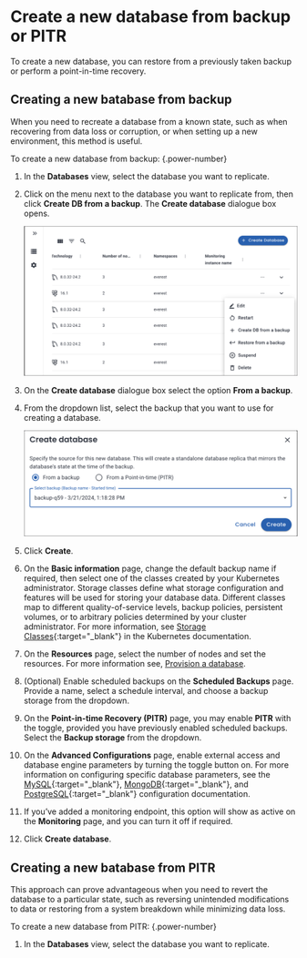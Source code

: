 # Create a new database from backup or PITR

To create a new database, you can restore from a previously taken backup or perform a point-in-time recovery.

## Creating a new batabase from backup

When you need to recreate a database from a known state, such as when recovering from data loss or corruption, or when setting up a new environment, this method is useful.

To create a new database from backup:
{.power-number}

1. In the <i class="uil uil-database"></i> **Databases** view, select the database you want to replicate.
2. Click on the <i class="uil uil-ellipsis-h"></i> menu next to the database you want to replicate from, then click **Create DB from a backup**. The **Create database** dialogue box opens.

    ![!image](../../images/create_new_db_from_backup.png)

3. On the **Create database** dialogue box select the option **From a backup**.

4. From the dropdown list, select the backup that you want to use for creating a database.

    ![!image](../../images/create_db.png)

5. Click **Create**.

6. On the **Basic information** page, change the default backup name if required, then select one of the classes created by your Kubernetes administrator.
Storage classes define what storage configuration and features will be used for storing your database data. Different classes map to different quality-of-service levels, backup policies, persistent volumes, or to arbitrary policies determined by your cluster administrator. For more information, see [Storage Classes](https://kubernetes.io/docs/concepts/storage/storage-classes/){:target="_blank"} in the Kubernetes documentation. 
7. On the **Resources** page, select the number of nodes and set the resources. For more information see, [Provision a database](../use/db_provision.md).
8. (Optional) Enable scheduled backups on the **Scheduled Backups** page. Provide a name, select a schedule interval, and choose a backup storage from the dropdown.
9. On the **Point-in-time Recovery (PITR)** page, you may enable **PITR** with the toggle, provided you have previously enabled scheduled backups. Select the **Backup storage** from the dropdown.

10. On the **Advanced Configurations** page, enable external access and database engine parameters by turning the toggle button on. For more information on configuring specific database parameters, see the [MySQL](https://dev.mysql.com/doc/refman/8.0/en/option-files.html){:target="_blank"}, [MongoDB](https://www.mongodb.com/docs/manual/reference/configuration-options){:target="_blank"}, and [PostgreSQL](https://www.postgresql.org/docs/current/config-setting.html#CONFIG-SETTING-CONFIGURATION-FILE){:target="_blank"} configuration documentation.

11. If you’ve added a monitoring endpoint, this option will show as active on the **Monitoring** page, and you can turn it off if required.
12. Click **Create database**.



## Creating a new batabase from PITR

This approach can prove advantageous when you need to revert the database to a particular state, such as reversing unintended modifications to data or restoring from a system breakdown while minimizing data loss.

To create a new database from PITR:
{.power-number}


1. In the <i class="uil uil-database"></i> **Databases** view, select the database you want to replicate.




